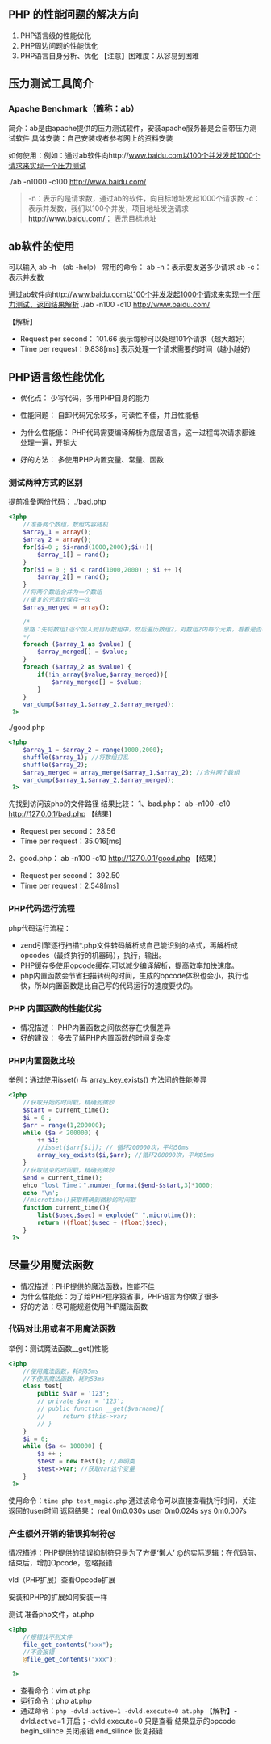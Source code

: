 ## PHP 的性能问题的解决方向

1. PHP语言级的性能优化
2. PHP周边问题的性能优化
3. PHP语言自身分析、优化
【注意】困难度：从容易到困难

## 压力测试工具简介

### Apache Benchmark（简称：ab）

简介：ab是由apache提供的压力测试软件，安装apache服务器是会自带压力测试软件
具体安装：自己安装或者参考网上的资料安装

如何使用：例如：通过ab软件向http://www.baidu.com以100个并发发起1000个请求来实现一个压力测试

./ab -n1000 -c100 http://www.baidu.com/
> -n：表示的是请求数，通过ab的软件，向目标地址发起1000个请求数
> -c：表示并发数，我们以100个并发，项目地址发送请求
> http://www.baidu.com/： 表示目标地址

## ab软件的使用

可以输入 ab -h （ab -help）
常用的命令：
ab -n：表示要发送多少请求
ab -c：表示并发数

通过ab软件向http://www.baidu.com以100个并发发起1000个请求来实现一个压力测试，返回结果解析
./ab -n100 -c10 http://www.baidu.com/

【解析】
- Request per second： 101.66    表示每秒可以处理101个请求（越大越好）
- Time per request：9.838[ms]   表示处理一个请求需要的时间（越小越好）

## PHP语言级性能优化

- 优化点：
少写代码，多用PHP自身的能力

- 性能问题：
自卸代码冗余较多，可读性不佳，并且性能低

- 为什么性能低：
PHP代码需要编译解析为底层语言，这一过程每次请求都谁处理一遍，开销大

- 好的方法：
多使用PHP内置变量、常量、函数

### 测试两种方式的区别

提前准备两份代码：
./bad.php
```php
<?php
    //准备两个数组，数组内容随机
    $array_1 = array();
    $array_2 = array();
    for($i=0 ; $i<rand(1000,2000);$i++){
        $array_1[] = rand();
    }
    for($i = 0 ; $i < rand(1000,2000) ; $i ++ ){
        $array_2[] = rand();
    }
    //将两个数组合并为一个数组
    //重复的元素仅保存一次
    $array_merged = array();

    /*
    思路：先将数组1逐个加入到目标数组中，然后遍历数组2，对数组2内每个元素，看看是否在数组1中存在；如果存在，忽略该元素；如果不存在，将该元素添加进去
    */
    foreach ($array_1 as $value) {
        $array_merged[] = $value;
    }
    foreach ($array_2 as $value) {
        if(!in_array($value,$array_merged)){
            $array_merged[] = $value;
        }
    }
    var_dump($array_1,$array_2,$array_merged);
 ?>
```
./good.php
```php
<?php
    $array_1 = $array_2 = range(1000,2000);
    shuffle($array_1); //将数组打乱
    shuffle($array_2);
    $array_merged = array_merge($array_1,$array_2); //合并两个数组
    var_dump($array_1,$array_2,$array_merged);
 ?>
```

先找到访问该php的文件路径
结果比较：
1、bad.php：
ab -n100 -c10 http://127.0.0.1/bad.php
【结果】
- Request per second： 28.56
- Time per request：35.016[ms]

2、good.php：
ab -n100 -c10 http://127.0.0.1/good.php
【结果】
- Request per second： 392.50
- Time per request：2.548[ms]

### PHP代码运行流程

php代码运行流程：
- zend引擎逐行扫描*.php文件转码解析成自己能识别的格式，再解析成opcodes（最终执行的机器码），执行，输出。
- PHP缓存多使用opcode缓存,可以减少编译解析，提高效率加快速度。
- php内置函数会节省扫描转码的时间，生成的opcode体积也会小，执行也快，所以内置函数是比自己写的代码运行的速度要快的。

### PHP 内置函数的性能优劣

- 情况描述：
PHP内置函数之间依然存在快慢差异
- 好的建议：
多去了解PHP内置函数的时间复杂度

### PHP内置函数比较

举例：通过使用isset() 与 array_key_exists() 方法间的性能差异

```php
<?php
    //获取开始的时间戳，精确到微秒
    $start = current_time();
    $i = 0 ;
    $arr = range(1,200000);
    while ($a < 200000) {
        ++ $i;
        //isset($arr[$i]); // 循环200000次，平均50ms
        array_key_exists($i,$arr); //循环200000次，平均85ms
    }
    //获取结束的时间戳，精确到微秒
    $end = current_time();
    ehco "lost Time：".number_format($end-$start,3)*1000;
    echo '\n';
    //microtime()获取精确到微秒的时间戳
    function current_time(){
        list($usec,$sec) = explode(" ",microtime());
        return ((float)$usec + (float)$sec);
    }
 ?>
```

## 尽量少用魔法函数

- 情况描述：PHP提供的魔法函数，性能不佳
- 为什么性能低：为了给PHP程序猿省事，PHP语言为你做了很多
- 好的方法：尽可能规避使用PHP魔法函数

### 代码对比用或者不用魔法函数

举例：测试魔法函数__get()性能

```php
<?php
    //使用魔法函数，耗时85ms
    //不使用魔法函数，耗时53ms
    class test{
        public $var = '123';
        // private $var = '123';
        // public function __get($varname){
        //     return $this->var;
        // }
    }
    $i = 0;
    while ($a <= 100000) {
        $i ++ ;
        $test = new test(); //声明类
        $test->var; //获取var这个变量
    }
 ?>
```

使用命令：`time php test_magic.php`  通过该命令可以直接查看执行时间，关注返回的user时间
返回结果：
real 0m0.030s
user 0m0.024s
sys 0m0.007s

### 产生额外开销的错误抑制符@

情况描述：PHP提供的错误抑制符只是为了方便‘懒人’
@的实际逻辑：在代码前、结束后，增加Opcode，忽略报错

vld（PHP扩展）查看Opcode扩展

安装和PHP的扩展如何安装一样

测试
准备php文件，at.php
```php
<?php
    //报错找不到文件
    file_get_contents("xxx");
    //不会报错
    @file_get_contents("xxx");

 ?>
```
- 查看命令：vim at.php
- 运行命令：php at.php
- 通过命令：`php -dvld.active=1 -dvld.execute=0 at.php`
【解析】-dvld.active=1 开启；-dvld.execute=0 只是查看
结果显示的opcode begin_silince 关闭报错  end_silince 恢复报错
